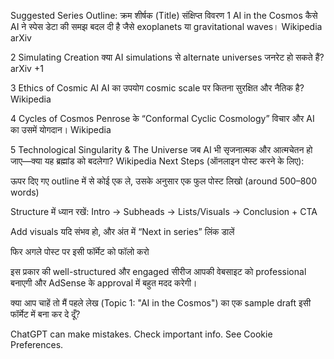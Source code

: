 Suggested Series Outline:
क्रम	शीर्षक (Title)	संक्षिप्त विवरण
1	AI in the Cosmos	कैसे AI ने स्पेस डेटा की समझ बदल दी है जैसे exoplanets या gravitational waves। 
Wikipedia
arXiv

2	Simulating Creation	क्या AI simulations से alternate universes जनरेट हो सकते हैं? 
arXiv
+1

3	Ethics of Cosmic AI	AI का उपयोग cosmic scale पर कितना सुरक्षित और नैतिक है? 
Wikipedia

4	Cycles of Cosmos	Penrose के “Conformal Cyclic Cosmology” विचार और AI का उसमें योगदान। 
Wikipedia

5	Technological Singularity & The Universe	जब AI भी सृजनात्मक और आत्मचेतन हो जाए—क्या यह ब्रह्मांड को बदलेगा? 
Wikipedia
Next Steps (ऑनलाइन पोस्ट करने के लिए):

ऊपर दिए गए outline में से कोई एक ले, उसके अनुसार एक फुल पोस्ट लिखो (around 500–800 words)

Structure में ध्यान रखें: Intro → Subheads → Lists/Visuals → Conclusion + CTA

Add visuals यदि संभव हो, और अंत में “Next in series” लिंक डालें

फिर अगले पोस्ट पर इसी फॉर्मेट को फॉलो करो

इस प्रकार की well-structured और engaged सीरीज आपकी वेबसाइट को professional बनाएगी और AdSense के approval में बहुत मदद करेगी।

क्या आप चाहें तो मैं पहले लेख (Topic 1: "AI in the Cosmos") का एक sample draft इसी फॉर्मेट में बना कर दे दूँ?

ChatGPT can make mistakes. Check important info. See Cookie Preferences.
